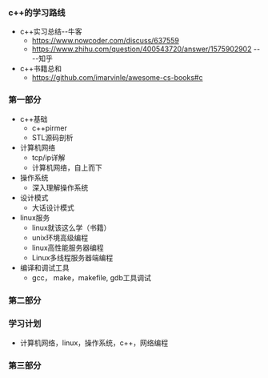 ### c++的学习路线
* c++实习总结--牛客
  * https://www.nowcoder.com/discuss/637559
  * https://www.zhihu.com/question/400543720/answer/1575902902 ----知乎
* c++书籍总和
  * https://github.com/imarvinle/awesome-cs-books#c 
### 第一部分
  * c++基础
    *  c++pirmer
    *  STL源码剖析 
  * 计算机网络
    * tcp/ip详解
    * 计算机网络，自上而下
  * 操作系统
    * 深入理解操作系统  
  * 设计模式
    * 大话设计模式
  * linux服务
    * linux就该这么学（书籍）
    * unix环境高级编程
    * linux高性能服务器编程 
    * Linux多线程服务器端编程
  * 编译和调试工具
    * gcc， make，makefile,   gdb工具调试
### 第二部分
 ### 学习计划
  * 计算机网络，linux，操作系统，c++，网络编程
### 第三部分


